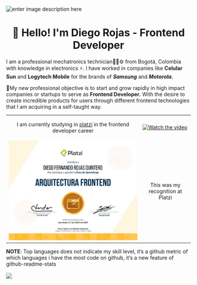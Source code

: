 ![enter image description here](https://2vtt903fz7pzurynz13hoiq1-wpengine.netdna-ssl.com/wp-content/uploads/2017/01/JavaScript.gif)

<h1 align="center">👋 Hello! I'm Diego Rojas - Frontend Developer</h1>

I am a professional mechatronics technician👨‍🎓⚙ from Bogotá, Colombia with knowledge in electronics ⚡. I have worked in companies like **Celular Sun** and  **Logytech Mobile** for the brands of ***Samsung*** and ***Motorola.*** 

🚀My new professional objective is to start and grow rapidly in high impact companies or startups to serve as **Frontend Developer.** With the desire to create incredible products for users through different frontend technologies that I am acquiring in a self-taught way.

|  |  |
|--|--|
| <p align="center"> I am currently studying in [platzi](https://platzi.com/) in the frontend developer career </p> | [![Watch the video](https://img.youtube.com/vi/ZYmIUiK8ZQI/maxresdefault.jpg)](https://youtu.be/ZYmIUiK8ZQI) |
| [![Diploma](https://github.com/DiegoRojas93/DiegoRojas93/blob/master/src/images/download.png "Diploma")](https://platzi.com/@Diego-Rojas4304/ruta/7-arquitecto/diploma/detalle/ "Diploma") | <p align="center"> This was my recognition at Platzi </p> |


**NOTE**: Top languages does not indicate my skill level, it’s a github metric of which languages i have the most code on github, it’s a new feature of github-readme-stats


<img align="center" src="https://github-readme-stats.anuraghazra1.vercel.app/api/top-langs/?username=DiegoRojas93&theme=tokyonight" />

